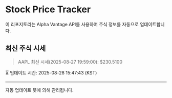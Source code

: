 
# Stock Price Tracker

이 리포지토리는 Alpha Vantage API를 사용하여 주식 정보를 자동으로 업데이트합니다.

## 최신 주식 시세
> AAPL 최신 시세(2025-08-27 19:59:00): $230.5100

⏳ 업데이트 시간: 2025-08-28 15:47:43 (KST)

---
자동 업데이트 봇에 의해 관리됩니다.
